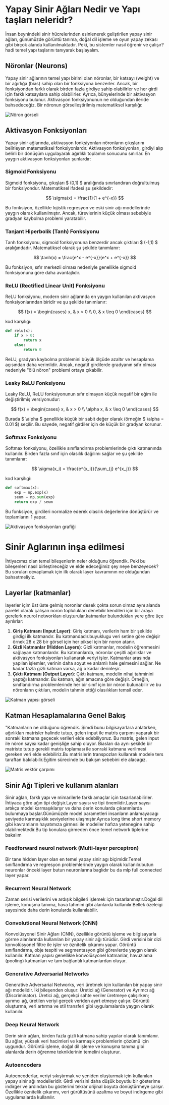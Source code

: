 
# Yapay Sinir Ağları Nedir ve Yapı taşları neleridr?
İnsan beynindeki sinir hücrelerinden esinlenerek geliştirilen yapay sinir ağları, günümüzde görüntü tanıma, doğal dil işleme ve oyun yapay zekası gibi birçok alanda kullanılmaktadır. Peki, bu sistemler nasıl öğrenir ve çalışır?hadi temel yapı taşlarını tanıyarak başlayalım.

## Nöronlar (Neurons)
Yapay sinir ağlarının temel yapı birimi olan nöronlar, bir katsayı (weight) ve bir ağırlığa (bias) sahip olan bir fonksiyona benzerler. Ancak, bir fonksiyondan farklı olarak birden fazla girdiye sahip olabilirler ve her girdi için farklı katsayılara sahip olabilirler. Ayrıca, bünyelerinde bir aktivasyon fonksiyonu bulunur. Aktivasyon fonksiyonunun ne olduğundan ileride bahsedeceğiz. Bir nöronun görselleştirilmiş matematiksel karşılığı:

![Nöron görseli](neuron.png)

## Aktivasyon Fonksiyonları

Yapay sinir ağlarında, aktivasyon fonksiyonları nöronların çıkışlarını belirleyen matematiksel fonksiyonlardır. Aktivasyon fonksiyonları, girdiyi alıp belirli bir dönüşüm uygulayarak ağırlıklı toplamın sonucunu sınırlar. En yaygın aktivasyon fonksiyonları şunlardır:

### Sigmoid Fonksiyonu
Sigmoid fonksiyonu, çıkışları $ (0,1) $ aralığında sınırlandıran doğrultulmuş bir fonksiyondur. Matematiksel ifadesi şu şekildedir:

$$
\sigma(x) = \frac{1}{1 + e^{-x}}
$$

Bu fonksiyon, özellikle lojistik regresyon ve eski sinir ağı modellerinde yaygın olarak kullanılmıştır. Ancak, türevlerinin küçük olması sebebiyle gradyan kaybolma problemi yaratabilir.

### Tanjant Hiperbolik (Tanh) Fonksiyonu
Tanh fonksiyonu, sigmoid fonksiyonuna benzerdir ancak çıktıları $ (-1,1) $ aralığındadır. Matematiksel olarak şu şekilde tanımlanır:

$$
\tanh(x) = \frac{e^x - e^{-x}}{e^x + e^{-x}}
$$

Bu fonksiyon, sıfır merkezli olması nedeniyle genellikle sigmoid fonksiyonuna göre daha avantajlıdır.

### ReLU (Rectified Linear Unit) Fonksiyonu
ReLU fonksiyonu, modern sinir ağlarında en yaygın kullanılan aktivasyon fonksiyonlarından biridir ve şu şekilde tanımlanır:

$$
f(x) =
\begin{cases} 
    x, & x > 0 \\
    0, & x \leq 0
\end{cases}
$$

kod karşılıgı:
```python
def relu(x):
    if x > 0:
        return x
    else:
        return 0
```

ReLU, gradyan kaybolma problemini büyük ölçüde azaltır ve hesaplama açısından daha verimlidir. Ancak, negatif girdilerde gradyanın sıfır olması nedeniyle "ölü nöron" problemi ortaya çıkabilir.

### Leaky ReLU Fonksiyonu
Leaky ReLU, ReLU fonksiyonunun sıfır olmayan küçük negatif bir eğim ile değiştirilmiş versiyonudur:

$$
f(x) =
\begin{cases} 
    x, & x > 0 \\
    \alpha x, & x \leq 0
\end{cases}
$$

Burada $ \alpha $ genellikle küçük bir sabit değer olarak (örneğin $ \alpha = 0.01 $) seçilir. Bu sayede, negatif girdiler için de küçük bir gradyan korunur.

### Softmax Fonksiyonu
Softmax fonksiyonu, özellikle sınıflandırma problemlerinde çıktı katmanında kullanılır. Birden fazla sınıf için olasılık dağılımı sağlar ve şu şekilde tanımlanır:

$$
\sigma(x_i) = \frac{e^{x_i}}{\sum_{j} e^{x_j}}
$$

kod karşilıgi:
```python
def softmax(x):
    exp = np.exp(x)
    seum = np.sum(exp)
    return exp / seum
```

Bu fonksiyon, girdileri normalize ederek olasılık değerlerine dönüştürür ve toplamlarını 1 yapar.

![Aktivasyon fonksiyonları grafiği](aktivasyon.png)

# Sinir Aglarının inşa edilmesi

İhtiyacımız olan temel bileşenlerin neler olduğunu öğrendik. Peki bu bileşenleri nasıl birleştireceğiz ve elde edeceğimiz şey neye benzeyecek? Bu soruları cevaplamak için ilk olarak layer kavramının ne olduğundan bahsetmeliyiz.

## Layerlar (katmanlar)

layerler içim üst üste gelmiş noronlar desek çokta sorun olmaz aynı alanda parelel olarak çalışan noron toplulukları denebilir kendileri için bir araya gerelerk neurol networkları oluşturular.katmanlar bulundukları yere göre üçe ayrılırlar:

1.  **Giriş Katmanı (Input Layer)**: Giriş katmanı, verilerin ham bir şekilde girdigi ilk katmandır. Bu katmandadır.buyuklugu veri setine göre değişir örnek 28 x 28 bir görsel için her piksel için bir noron atanır.
2.  **Gizli Katmanlar (Hidden Layers)**: Gizli katmanlar, modelin öğrenmesini sağlayan katmanlardır. Bu katmanlarda, nöronlar çeşitli ağırlıklar ve aktivasyon fonksiyonları kullanarak veriyi işler. Katmanlar arasında yapılan işlemler, verinin daha soyut ve anlamlı hale gelmesini sağlar. Ne kadar fazla gizli katman varsa, ağ o kadar derinleşir.
3.  **Çıktı Katmanı (Output Layer)**: Çıktı katmanı, modelin nihai tahminini yaptığı katmandır. Bu katman, ağın amacına göre değişir. Örneğin, sınıflandırma problemlerinde her bir sınıf için bir nöron bulunabilir ve bu nöronların çıktıları, modelin tahmin ettiği olasılıkları temsil eder.

![Katman yapısı görseli](layer.png)

## Katman Hesaplamalarına Genel Bakış
"Katmanların ne olduğunu öğrendik. Şimdi bunu bilgisayarlara anlatırken, ağırlıkları matrisler halinde tutup, gelen input ile matris çarpımı yaparak bir sonraki katmana geçecek verileri elde edebiliyoruz. Bu matris, gelen input ile nöron sayısı kadar genişliğe sahip oluyor. Biasları da aynı şekilde bir matriste tutup gerekli matris toplaması ile sonraki katmana verilmesi gereken veri elde edebiliriz.Bu matrislerin transpozları kullanrak modele ters taraftan bakılabilir.Egitim sürecinde bu bakışın sebebini ele alacagız.

![Matris vektör çarpımı](matrixvector.png)

## Sinir Ağı Tipleri ve kullanım alanları

Sinir ağları, farklı yapı ve mimarilerle farklı amaçlar için tasarlanabilirler. İhtiyaca göre ağın tipi değişir.Layer sayısı ve tipi önemlidir.Layer sayısı artıkça model karmaşıklarşır ve daha derin konularda çıkarımlarda bulunmaya başlar.Günümüzde model parametleri insanların anlamayacagı seviyede karmaşıklık seviyelerine ulaşmıştır.Ayrıca long time short memory gibi kavramların hayatımıza girmesi ile modeller hafıza yetenegine sahip olabilmektedir.Bu tip konulara girmeden önce temel network tiplerine bakalım 

### Feedforward neurol network (Multi-layer perceptron)

Bir tane hidden layer olan en temel yapay sinir agı biçimidir.Temel sınıflandırma ve regresyon problemlerinde yaygın olarak kullanılır.butun neuronlar önceki layer butun neuronlarına baglıdır bu da mlp full connected layer yapar.

### Recurrent Neural Network

Zaman serisi verilerini ve ardışık bilgileri işlemek için tasarlanmıştır.Doğal dil işleme, konuşma tanıma, hava tahmini gibi alanlarda kullanılır.Bellek özeleigi sayesinde daha derin konularda kullanılabilir.

### Convolutional Neural Network (CNN)

Konvolüsyonel Sinir Ağları (CNN), özellikle görüntü işleme ve bilgisayarla görme alanlarında kullanılan bir yapay sinir ağı türüdür. Girdi verisini bir dizi konvolüsyonel filtre ile işler ve öznitelik çıkarımı yapar. Görüntü sınıflandırma, obje tespiti ve segmentasyon gibi görevlerde yaygın olarak kullanılır. Katman yapısı genellikle konvolüsyonel katmanlar, havuzlama (pooling) katmanları ve tam bağlantılı katmanlardan oluşur.

### Generative Adversarial Networks

Generative Adversarial Networks, veri üretmek için kullanılan bir yapay sinir ağı modelidir. İki bileşenden oluşur: Üretici ağ (Generator) ve Ayrımcı ağ (Discriminator). Üretici ağ, gerçekçi sahte veriler üretmeye çalışırken; ayrımcı ağ, üretilen veriyi gerçek veriden ayırt etmeye çalışır. Görüntü oluşturma, veri artırma ve stil transferi gibi uygulamalarda yaygın olarak kullanılır.

### Deep Neural Network

Derin sinir ağları, birden fazla gizli katmana sahip yapılar olarak tanımlanır. Bu ağlar, yüksek veri hacimleri ve karmaşık problemlerin çözümü için uygundur. Görüntü işleme, doğal dil işleme ve konuşma tanıma gibi alanlarda derin öğrenme tekniklerinin temelini oluşturur.

### Autoencoders

Autoencoderlar, veriyi sıkıştırmak ve yeniden oluşturmak için kullanılan yapay sinir ağı modelleridir. Girdi verisini daha düşük boyutlu bir gösterime indirger ve ardından bu gösterimi tekrar orijinal boyuta dönüştürmeye çalışır. Özellikle öznitelik çıkarımı, veri gürültüsünü azaltma ve boyut indirgeme gibi uygulamalarda kullanılır.